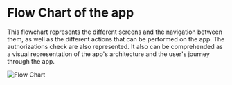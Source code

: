 # Flow Chart of the app

This flowchart represents the different screens and the navigation between them, as well as the different actions that can be performed on the app. The authorizations check are also represented.
It also can be comprehended as a visual representation of the app's architecture and the user's journey through the app.

![Flow Chart](/docs/flowchart/trelltech-flowchart.png)